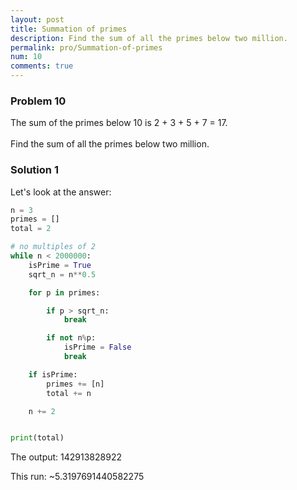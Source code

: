 ```yaml
---
layout: post
title: Summation of primes
description: Find the sum of all the primes below two million.
permalink: pro/Summation-of-primes
num: 10
comments: true
---
```


<div class='problem'>
<h3>Problem 10</h3>
<p>The sum of the primes below 10 is 2 + 3 + 5 + 7 = 17.
<br><br>Find the sum of all the primes below two million.</p>
</div>

<h3> Solution 1</h3>

Let's look at the answer:

```python
n = 3
primes = []
total = 2

# no multiples of 2
while n < 2000000:
    isPrime = True
    sqrt_n = n**0.5

    for p in primes:

        if p > sqrt_n:
            break

        if not n%p:
            isPrime = False
            break

    if isPrime:
        primes += [n]
        total += n

    n += 2


print(total)
```

The output: 142913828922 

This run: ~5.3197691440582275 

<script src="https://gist.github.com/mhmmdk/80ceea60b9d0f660f3a7cacb34bbf813.js"></script>


